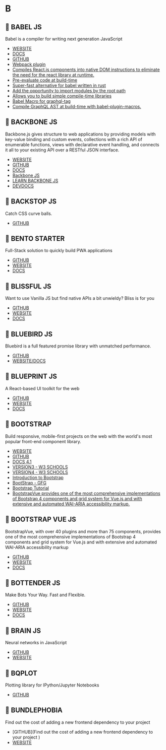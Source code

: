 # B

## :rocket: BABEL JS

Babel is a compiler for writing next generation JavaScript

* [WEBSITE](https://babeljs.io/)
* [DOCS](https://babeljs.io/docs/en/)
* [GITHUB](https://github.com/babel/babel)
* [Webpack plugin](https://github.com/babel/babel-loader)
* [Compiles React.js components into native DOM instructions to eliminate the need for the react library at runtime.](https://github.com/sokra/rawact)
* [Pre-evaluate code at build-time](https://github.com/kentcdodds/babel-plugin-preval)
* [Super-fast alternative for babel written in rust](https://github.com/swc-project/swc)
* [Add the opportunity to import modules by the root path](https://github.com/entwicklerstube/babel-plugin-root-import)
* [Allows you to build simple compile-time libraries](https://github.com/kentcdodds/babel-plugin-macros)
* [Babel Macro for graphql-tag](https://github.com/leoasis/graphql-tag.macro)
* [Compile GraphQL AST at build-time with babel-plugin-macros.](https://github.com/evenchange4/graphql.macro)

## :rocket: BACKBONE JS

Backbone.js gives structure to web applications by providing models with key-value binding and custom events, collections with a rich API of enumerable functions, views with declarative event handling, and connects it all to your existing API over a RESTful JSON interface.

* [WEBSITE](http://backbonejs.org/)
* [GITHUB](https://github.com/jashkenas/backbone)
* [DOCS](http://backbonejs.org/docs/backbone.html)
* [Backbone JS](https://www.javatpoint.com/backbonejs-tutorial)
* [LEARN BACKBONE JS](https://in.udacity.com/course/learn-backbonejs--ud990)
* [DEVDOCS](https://devdocs.io/backbone/)

## :rocket: BACKSTOP JS

Catch CSS curve balls.

* [GITHUB](https://github.com/garris/BackstopJS)

## :rocket: BENTO STARTER

Full-Stack solution to quickly build PWA applications

* [GITHUB](https://github.com/kefranabg/bento-starter)
* [WEBSITE](https://bento-starter.firebaseapp.com/home)
* [DOCS](https://bento-starter.netlify.com/)

## :rocket: BLISSFUL JS

Want to use Vanilla JS but find native APIs a bit unwieldy? Bliss is for you

* [GITHUB](https://github.com/LeaVerou/bliss)
* [WEBSITE](https://blissfuljs.com/)
* [DOCS](https://blissfuljs.com/docs.html)

## :rocket: BLUEBIRD JS

Bluebird is a full featured promise library with unmatched performance.

* [GITHUB](https://github.com/petkaantonov/bluebird)
* [WEBSITE/DOCS](http://bluebirdjs.com/docs/getting-started.html)

## :rocket: BLUEPRINT JS

A React-based UI toolkit for the web

* [GITHUB](https://github.com/palantir/blueprint)
* [WEBSITE](https://blueprintjs.com/)
* [DOCS](https://blueprintjs.com/docs/)

## :rocket: BOOTSTRAP

Build responsive, mobile-first projects on the web with the world's most popular front-end component library.

* [WEBSITE](https://getbootstrap.com/)
* [GITHUB](https://github.com/twbs/bootstrap)
* [DOCS 4.1](https://getbootstrap.com/docs/4.1/layout/overview/)
* [VERSION3 - W3 SCHOOLS](https://www.w3schools.com/bootstrap/default.asp)
* [VERSION4 - W3 SCHOOLS](https://www.w3schools.com/bootstrap4/default.asp)
* [Introduction to Bootstrap](https://www.edx.org/course/introduction-to-bootstrap-a-tutorial-1)
* [BootStrap - GFG](https://www.geeksforgeeks.org/beginning-bootstrap-part-1/)
* [Bootstrap Tutorial](https://www.javatpoint.com/bootstrap-tutorial)
* [BootstrapVue provides one of the most comprehensive implementations of Bootstrap 4 components and grid system for Vue.js and with extensive and automated WAI-ARIA accessibility markup.](https://github.com/bootstrap-vue/bootstrap-vue)

## :rocket: BOOTSTRAP VUE JS

BootstrapVue, with over 40 plugins and more than 75 components, provides one of the most comprehensive implementations of Bootstrap 4 components and grid system for Vue.js and with extensive and automated WAI-ARIA accessibility markup

* [GITHUB](https://github.com/bootstrap-vue/bootstrap-vue)
* [WEBSITE](https://bootstrap-vue.js.org/)
* [DOCS](https://bootstrap-vue.js.org/docs)

## :rocket: BOTTENDER JS

Make Bots Your Way. Fast and Flexible.

* [GITHUB](https://github.com/Yoctol/bottender)
* [WEBSITE](https://bottender.js.org/)
* [DOCS](https://bottender.js.org/docs/GettingStarted)

## :rocket: BRAIN JS

Neural networks in JavaScript

* [GITHUB](https://github.com/BrainJS/brain.js)
* [WEBSITE](https://brain.js.org/)

## :rocket: BQPLOT

Plotting library for IPython/Jupyter Notebooks

* [GITHUB](https://github.com/bloomberg/bqplot)

## :rocket: BUNDLEPHOBIA

Find out the cost of adding a new frontend dependency to your project

* [GITHUB](Find out the cost of adding a new frontend dependency to your project )
* [WEBSITE](https://bundlephobia.com/)
